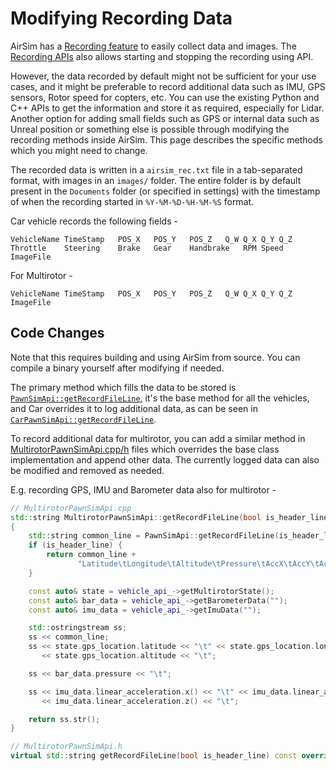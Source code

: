 # Modifying Recording Data

AirSim has a [Recording feature](settings.md#recording) to easily collect data and images. The [Recording APIs](apis.md#recording-apis) also allows starting and stopping the recording using API.

However, the data recorded by default might not be sufficient for your use cases, and it might be preferable to record additional data such as IMU, GPS sensors, Rotor speed for copters, etc. You can use the existing Python and C++ APIs to get the information and store it as required, especially for Lidar. Another option for adding small fields such as GPS or internal data such as Unreal position or something else is possible through modifying the recording methods inside AirSim. This page describes the specific methods which you might need to change.

The recorded data is written in a `airsim_rec.txt` file in a tab-separated format, with images in an `images/` folder. The entire folder is by default present in the `Documents` folder (or specified in settings) with the timestamp of when the recording started in `%Y-%M-%D-%H-%M-%S` format.

Car vehicle records the following fields -

```text
VehicleName TimeStamp   POS_X   POS_Y   POS_Z   Q_W Q_X Q_Y Q_Z Throttle    Steering    Brake   Gear    Handbrake   RPM Speed   ImageFile
```

For Multirotor -

```text
VehicleName TimeStamp   POS_X   POS_Y   POS_Z   Q_W Q_X Q_Y Q_Z ImageFile
```

## Code Changes

Note that this requires building and using AirSim from source. You can compile a binary yourself after modifying if needed.

The primary method which fills the data to be stored is [`PawnSimApi::getRecordFileLine`](https://github.com/microsoft/AirSim/blob/880c5541fd4824ee2cd9bb82ca5f611eb1ab236a/Unreal/Plugins/AirSim/Source/PawnSimApi.cpp#L544), it's the base method for all the vehicles, and Car overrides it to log additional data, as can be seen in [`CarPawnSimApi::getRecordFileLine`](https://github.com/microsoft/AirSim/blob/880c5541fd4824ee2cd9bb82ca5f611eb1ab236a/Unreal/Plugins/AirSim/Source/Vehicles/Car/CarPawnSimApi.cpp#L34).

To record additional data for multirotor, you can add a similar method in [MultirotorPawnSimApi.cpp/h](https://github.com/microsoft/AirSim/tree/master/Unreal/Plugins/AirSim/Source/Vehicles/Multirotor) files which overrides the base class implementation and append other data. The currently logged data can also be modified and removed as needed.

E.g. recording GPS, IMU and Barometer data also for multirotor -

```cpp
// MultirotorPawnSimApi.cpp
std::string MultirotorPawnSimApi::getRecordFileLine(bool is_header_line) const
{
    std::string common_line = PawnSimApi::getRecordFileLine(is_header_line);
    if (is_header_line) {
        return common_line +
               "Latitude\tLongitude\tAltitude\tPressure\tAccX\tAccY\tAccZ\t";
    }

    const auto& state = vehicle_api_->getMultirotorState();
    const auto& bar_data = vehicle_api_->getBarometerData("");
    const auto& imu_data = vehicle_api_->getImuData("");

    std::ostringstream ss;
    ss << common_line;
    ss << state.gps_location.latitude << "\t" << state.gps_location.longitude << "\t"
       << state.gps_location.altitude << "\t";

    ss << bar_data.pressure << "\t";

    ss << imu_data.linear_acceleration.x() << "\t" << imu_data.linear_acceleration.y() << "\t"
       << imu_data.linear_acceleration.z() << "\t";

    return ss.str();
}
```

```cpp
// MultirotorPawnSimApi.h
virtual std::string getRecordFileLine(bool is_header_line) const override;
```
